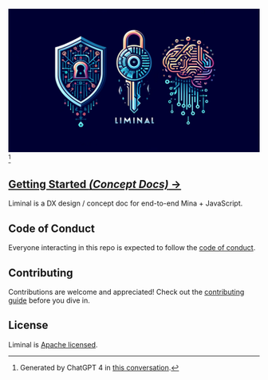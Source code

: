 ![cover](./public/cover.webp)[^cover_convo]

## [Getting Started _(Concept Docs)_ &rarr;](./manual/getting_started.md)

Liminal is a DX design / concept doc for end-to-end Mina + JavaScript.

## Code of Conduct

Everyone interacting in this repo is expected to follow the [code of conduct](CODE_OF_CONDUCT.md).

## Contributing

Contributions are welcome and appreciated! Check out the [contributing guide](CONTRIBUTING.md)
before you dive in.

## License

Liminal is [Apache licensed](LICENSE).

[^cover_convo]: Generated by ChatGPT 4 in [this conversation](TODO).

